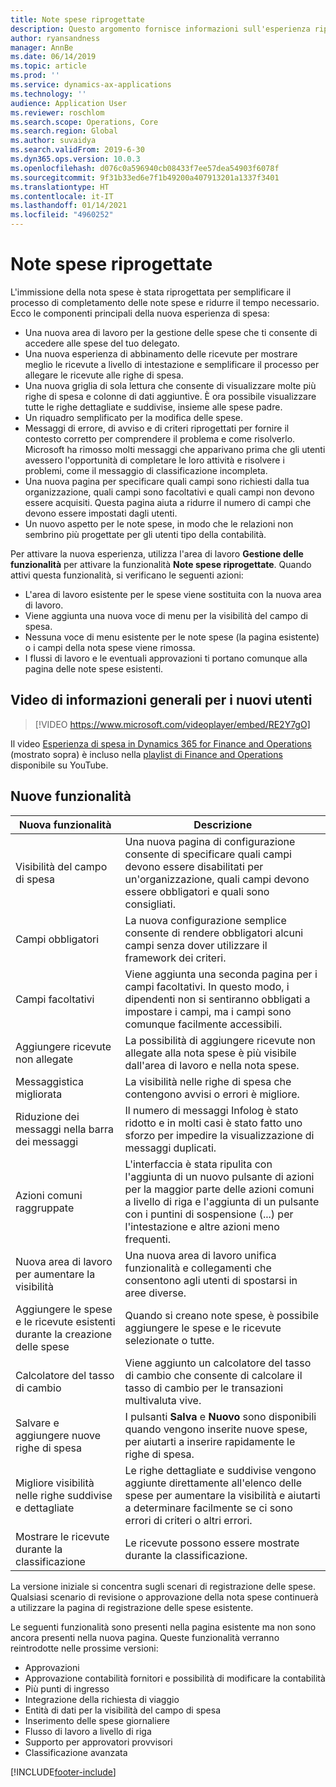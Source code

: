 ```yaml
---
title: Note spese riprogettate
description: Questo argomento fornisce informazioni sull'esperienza riprogettata e reinventata per l'inserimento della nota spese in Microsoft Dynamics 365 Finance. La nuova esperienza semplifica il processo di completamento delle note spese e riduce il tempo necessario.
author: ryansandness
manager: AnnBe
ms.date: 06/14/2019
ms.topic: article
ms.prod: ''
ms.service: dynamics-ax-applications
ms.technology: ''
audience: Application User
ms.reviewer: roschlom
ms.search.scope: Operations, Core
ms.search.region: Global
ms.author: suvaidya
ms.search.validFrom: 2019-6-30
ms.dyn365.ops.version: 10.0.3
ms.openlocfilehash: d076c0a596940cb08433f7ee57dea54903f6078f
ms.sourcegitcommit: 9f31b33ed6e7f1b49200a407913201a1337f3401
ms.translationtype: HT
ms.contentlocale: it-IT
ms.lasthandoff: 01/14/2021
ms.locfileid: "4960252"
---
```

# <a name="redesigned-expense-reports"></a>Note spese riprogettate

L'immissione della nota spese è stata riprogettata per semplificare il processo di completamento delle note spese e ridurre il tempo necessario. Ecco le componenti principali della nuova esperienza di spesa:

- Una nuova area di lavoro per la gestione delle spese che ti consente di accedere alle spese del tuo delegato.
- Una nuova esperienza di abbinamento delle ricevute per mostrare meglio le ricevute a livello di intestazione e semplificare il processo per allegare le ricevute alle righe di spesa.
- Una nuova griglia di sola lettura che consente di visualizzare molte più righe di spesa e colonne di dati aggiuntive. È ora possibile visualizzare tutte le righe dettagliate e suddivise, insieme alle spese padre.
- Un riquadro semplificato per la modifica delle spese.
- Messaggi di errore, di avviso e di criteri riprogettati per fornire il contesto corretto per comprendere il problema e come risolverlo. Microsoft ha rimosso molti messaggi che apparivano prima che gli utenti avessero l'opportunità di completare le loro attività e risolvere i problemi, come il messaggio di classificazione incompleta.
- Una nuova pagina per specificare quali campi sono richiesti dalla tua organizzazione, quali campi sono facoltativi e quali campi non devono essere acquisiti. Questa pagina aiuta a ridurre il numero di campi che devono essere impostati dagli utenti.
- Un nuovo aspetto per le note spese, in modo che le relazioni non sembrino più progettate per gli utenti tipo della contabilità.

Per attivare la nuova esperienza, utilizza l'area di lavoro **Gestione delle funzionalità** per attivare la funzionalità **Note spese riprogettate**. Quando attivi questa funzionalità, si verificano le seguenti azioni:

- L'area di lavoro esistente per le spese viene sostituita con la nuova area di lavoro.
- Viene aggiunta una nuova voce di menu per la visibilità del campo di spesa.
- Nessuna voce di menu esistente per le note spese (la pagina esistente) o i campi della nota spese viene rimossa.
- I flussi di lavoro e le eventuali approvazioni ti portano comunque alla pagina delle note spese esistenti.

## <a name="getting-started-video-for-new-users"></a>Video di informazioni generali per i nuovi utenti

> [!VIDEO https://www.microsoft.com/videoplayer/embed/RE2Y7gO]

Il video [Esperienza di spesa in Dynamics 365 for Finance and Operations](https://youtu.be/Ocy-MsTvEE0) (mostrato sopra) è incluso nella [playlist di Finance and Operations](https://www.youtube.com/playlist?list=PLcakwueIHoT_SYfIaPGoOhloFoCXiUSyW) disponibile su YouTube.

## <a name="new-features"></a>Nuove funzionalità

| Nuova funzionalità | Descrizione |
|---|----|
| Visibilità del campo di spesa | Una nuova pagina di configurazione consente di specificare quali campi devono essere disabilitati per un'organizzazione, quali campi devono essere obbligatori e quali sono consigliati. |
| Campi obbligatori | La nuova configurazione semplice consente di rendere obbligatori alcuni campi senza dover utilizzare il framework dei criteri. |
| Campi facoltativi | Viene aggiunta una seconda pagina per i campi facoltativi. In questo modo, i dipendenti non si sentiranno obbligati a impostare i campi, ma i campi sono comunque facilmente accessibili. |
| Aggiungere ricevute non allegate | La possibilità di aggiungere ricevute non allegate alla nota spese è più visibile dall'area di lavoro e nella nota spese. |
| Messaggistica migliorata | La visibilità nelle righe di spesa che contengono avvisi o errori è migliore. |
| Riduzione dei messaggi nella barra dei messaggi| Il numero di messaggi Infolog è stato ridotto e in molti casi è stato fatto uno sforzo per impedire la visualizzazione di messaggi duplicati. |
| Azioni comuni raggruppate | L'interfaccia è stata ripulita con l'aggiunta di un nuovo pulsante di azioni per la maggior parte delle azioni comuni a livello di riga e l'aggiunta di un pulsante con i puntini di sospensione (...) per l'intestazione e altre azioni meno frequenti. |
| Nuova area di lavoro per aumentare la visibilità | Una nuova area di lavoro unifica funzionalità e collegamenti che consentono agli utenti di spostarsi in aree diverse. |
| Aggiungere le spese e le ricevute esistenti durante la creazione delle spese | Quando si creano note spese, è possibile aggiungere le spese e le ricevute selezionate o tutte. |
| Calcolatore del tasso di cambio | Viene aggiunto un calcolatore del tasso di cambio che consente di calcolare il tasso di cambio per le transazioni multivaluta vive. |
| Salvare e aggiungere nuove righe di spesa | I pulsanti **Salva** e **Nuovo** sono disponibili quando vengono inserite nuove spese, per aiutarti a inserire rapidamente le righe di spesa. |
| Migliore visibilità nelle righe suddivise e dettagliate | Le righe dettagliate e suddivise vengono aggiunte direttamente all'elenco delle spese per aumentare la visibilità e aiutarti a determinare facilmente se ci sono errori di criteri o altri errori. |
| Mostrare le ricevute durante la classificazione | Le ricevute possono essere mostrate durante la classificazione. |

La versione iniziale si concentra sugli scenari di registrazione delle spese. Qualsiasi scenario di revisione o approvazione della nota spese continuerà a utilizzare la pagina di registrazione delle spese esistente.

Le seguenti funzionalità sono presenti nella pagina esistente ma non sono ancora presenti nella nuova pagina. Queste funzionalità verranno reintrodotte nelle prossime versioni:

- Approvazioni
- Approvazione contabilità fornitori e possibilità di modificare la contabilità
- Più punti di ingresso
- Integrazione della richiesta di viaggio
- Entità di dati per la visibilità del campo di spesa
- Inserimento delle spese giornaliere
- Flusso di lavoro a livello di riga
- Supporto per approvatori provvisori
- Classificazione avanzata


[!INCLUDE[footer-include](../includes/footer-banner.md)]